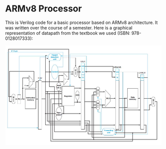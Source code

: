 # ARMv8 Processor
This is Verilog code for a basic processor based on ARMv8 architecture. It was written over the course of a semester.
Here is a graphical representation of datapath from the textbook we used (ISBN: 978-0128017333):

![datapath](https://github.com/mc25573/ARMv8-Processor/blob/master/images/pipelined_datapath.JPG)
